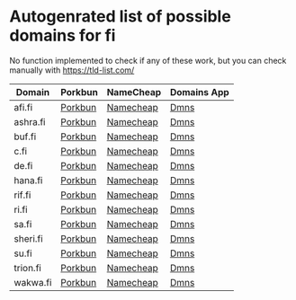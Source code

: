 # Autogenrated list of possible domains for fi

No function implemented to check if any of these work, but you can check manually with https://tld-list.com/

| Domain | Porkbun | NameCheap | Domains App |
|---|---|---|---|
| afi.fi | [Porkbun](https://porkbun.com/checkout/search?prb=e814663da1&tlds=&idnLanguage=&search=search&q=afi.fi) | [Namecheap](https://www.namecheap.com/domains/registration/results/?domain=afi.fi) | [Dmns](https://dmns.app/domains?q=afi.fi) |
| ashra.fi | [Porkbun](https://porkbun.com/checkout/search?prb=e814663da1&tlds=&idnLanguage=&search=search&q=ashra.fi) | [Namecheap](https://www.namecheap.com/domains/registration/results/?domain=ashra.fi) | [Dmns](https://dmns.app/domains?q=ashra.fi) |
| buf.fi | [Porkbun](https://porkbun.com/checkout/search?prb=e814663da1&tlds=&idnLanguage=&search=search&q=buf.fi) | [Namecheap](https://www.namecheap.com/domains/registration/results/?domain=buf.fi) | [Dmns](https://dmns.app/domains?q=buf.fi) |
| c.fi | [Porkbun](https://porkbun.com/checkout/search?prb=e814663da1&tlds=&idnLanguage=&search=search&q=c.fi) | [Namecheap](https://www.namecheap.com/domains/registration/results/?domain=c.fi) | [Dmns](https://dmns.app/domains?q=c.fi) |
| de.fi | [Porkbun](https://porkbun.com/checkout/search?prb=e814663da1&tlds=&idnLanguage=&search=search&q=de.fi) | [Namecheap](https://www.namecheap.com/domains/registration/results/?domain=de.fi) | [Dmns](https://dmns.app/domains?q=de.fi) |
| hana.fi | [Porkbun](https://porkbun.com/checkout/search?prb=e814663da1&tlds=&idnLanguage=&search=search&q=hana.fi) | [Namecheap](https://www.namecheap.com/domains/registration/results/?domain=hana.fi) | [Dmns](https://dmns.app/domains?q=hana.fi) |
| rif.fi | [Porkbun](https://porkbun.com/checkout/search?prb=e814663da1&tlds=&idnLanguage=&search=search&q=rif.fi) | [Namecheap](https://www.namecheap.com/domains/registration/results/?domain=rif.fi) | [Dmns](https://dmns.app/domains?q=rif.fi) |
| ri.fi | [Porkbun](https://porkbun.com/checkout/search?prb=e814663da1&tlds=&idnLanguage=&search=search&q=ri.fi) | [Namecheap](https://www.namecheap.com/domains/registration/results/?domain=ri.fi) | [Dmns](https://dmns.app/domains?q=ri.fi) |
| sa.fi | [Porkbun](https://porkbun.com/checkout/search?prb=e814663da1&tlds=&idnLanguage=&search=search&q=sa.fi) | [Namecheap](https://www.namecheap.com/domains/registration/results/?domain=sa.fi) | [Dmns](https://dmns.app/domains?q=sa.fi) |
| sheri.fi | [Porkbun](https://porkbun.com/checkout/search?prb=e814663da1&tlds=&idnLanguage=&search=search&q=sheri.fi) | [Namecheap](https://www.namecheap.com/domains/registration/results/?domain=sheri.fi) | [Dmns](https://dmns.app/domains?q=sheri.fi) |
| su.fi | [Porkbun](https://porkbun.com/checkout/search?prb=e814663da1&tlds=&idnLanguage=&search=search&q=su.fi) | [Namecheap](https://www.namecheap.com/domains/registration/results/?domain=su.fi) | [Dmns](https://dmns.app/domains?q=su.fi) |
| trion.fi | [Porkbun](https://porkbun.com/checkout/search?prb=e814663da1&tlds=&idnLanguage=&search=search&q=trion.fi) | [Namecheap](https://www.namecheap.com/domains/registration/results/?domain=trion.fi) | [Dmns](https://dmns.app/domains?q=trion.fi) |
| wakwa.fi | [Porkbun](https://porkbun.com/checkout/search?prb=e814663da1&tlds=&idnLanguage=&search=search&q=wakwa.fi) | [Namecheap](https://www.namecheap.com/domains/registration/results/?domain=wakwa.fi) | [Dmns](https://dmns.app/domains?q=wakwa.fi) |
